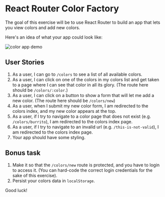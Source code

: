 # React Router Color Factory

The goal of this exercise will be to use React Router to build an app that lets you view colors and add new colors.

Here's an idea of what your app could look like:

![color app demo](./color-factory.gif)

## User Stories

1.  As a user, I can go to `/colors` to see a list of all available colors.
2.  As a user, I can click on one of the colors in my colors list and get taken to a page where I can see that color in all its glory. (The route here should be `/colors/:color`.)
3.  As a user, I can click on a button to show a form that will let me add a new color. (The route here should be `/colors/new`)
4.  As a user, when I submit my new color form, I am redirected to the colors index, and my new color appears at the top.
5.  As a user, if I try to navigate to a color page that does not exist (e.g. `/colors/burrito`), I am redirected to the colors index page.
6.  As a user, if I try to navigate to an invalid url (e.g. `/this-is-not-valid`), I am redirected to the colors index page.
7.  Your app should have some styling.

## Bonus task

1.  Make it so that the `/colors/new` route is protected, and you have to login to access it. (You can hard-code the correct login credentials for the sake of this exercise).
2.  Persist your colors data in `localStorage`.

Good luck!
